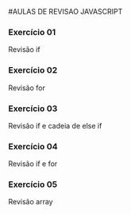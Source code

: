 #AULAS DE REVISAO JAVASCRIPT

### Exercício 01
 Revisão if 

 ### Exercício 02
 Revisão for

 ### Exercício 03
Revisão if e cadeia de else if

### Exercício 04
Revisão if e for

### Exercício 05
Revisão array